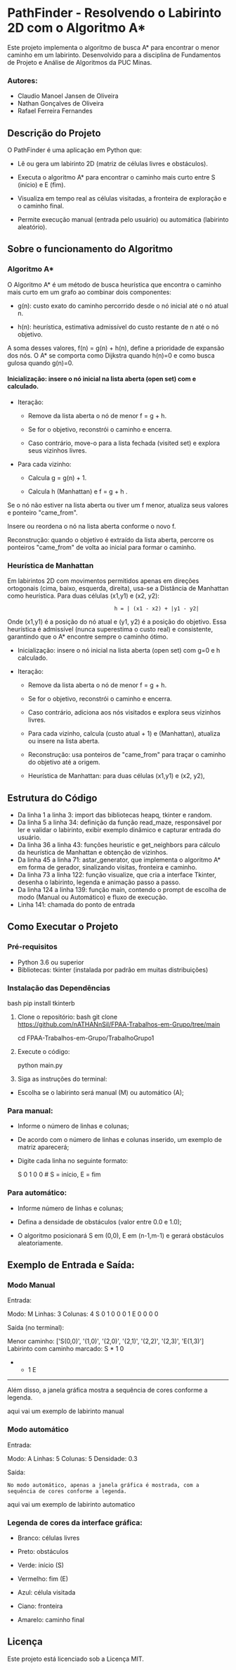 # PathFinder - Resolvendo o Labirinto 2D com o Algoritmo A*

Este projeto implementa o algoritmo de busca A* para encontrar o menor caminho em um labirinto. Desenvolvido para a disciplina de Fundamentos de Projeto e Análise de Algoritmos da PUC Minas.

### Autores:

- Claudio Manoel Jansen de Oliveira
- Nathan Gonçalves de Oliveira
- Rafael Ferreira Fernandes

## Descrição do Projeto

O PathFinder é uma aplicação em Python que:

- Lê ou gera um labirinto 2D (matriz de células livres e obstáculos).

- Executa o algoritmo A* para encontrar o caminho mais curto entre S (início) e E (fim).

- Visualiza em tempo real as células visitadas, a fronteira de exploração e o caminho final.

- Permite execução manual (entrada pelo usuário) ou automática (labirinto aleatório).

## Sobre o funcionamento do Algoritmo

### Algoritmo A* 

O Algoritmo A* é um método de busca heurística que encontra o caminho mais curto em um grafo ao combinar dois componentes:

- g(n): custo exato do caminho percorrido desde o nó inicial até o nó atual n.

- h(n): heurística, estimativa admissível do custo restante de n até o nó objetivo.

A soma desses valores, f(n) = g(n) + h(n), define a prioridade de expansão dos nós. O A* se comporta como Dijkstra quando h(n)=0 e como busca gulosa quando g(n)=0.

#### Inicialização: insere o nó inicial na lista aberta (open set) com  e  calculado.

- Iteração:

    - Remove da lista aberta o nó de menor f = g + h.

    - Se for o objetivo, reconstrói o caminho e encerra.

    - Caso contrário, move-o para a lista fechada (visited set) e explora seus vizinhos livres.

- Para cada vizinho:

    - Calcula g = g(n) + 1.
    
    - Calcula h (Manhattan) e f = g + h .

Se o nó não estiver na lista aberta ou tiver um f menor, atualiza seus valores e ponteiro "came_from".

Insere ou reordena o nó na lista aberta conforme o novo f.

Reconstrução: quando o objetivo é extraído da lista aberta, percorre os ponteiros "came_from" de volta ao inicial para formar o caminho.

### Heurística de Manhattan

Em labirintos 2D com movimentos permitidos apenas em direções ortogonais (cima, baixo, esquerda, direita), usa-se a Distância de Manhattan como heurística. Para duas células (x1,y1) e (x2, y2):

                                      h = | (x1 - x2) + |y1 - y2| 

Onde (x1,y1) é a posição do nó atual e (y1, y2) é a posição do objetivo. Essa heurística é admissível (nunca superestima o custo real) e consistente, garantindo que o A* encontre sempre o caminho ótimo.



- Inicialização: insere o nó inicial na lista aberta (open set) com g=0 e h calculado.

- Iteração:

    - Remove da lista aberta o nó de menor f = g + h.

    - Se for o objetivo, reconstrói o caminho e encerra.

    - Caso contrário, adiciona aos nós visitados e explora seus vizinhos livres.

    - Para cada vizinho, calcula  (custo atual + 1) e  (Manhattan), atualiza ou insere na lista aberta.

    - Reconstrução: usa ponteiros de "came_from" para traçar o caminho do objetivo até a origem.

    - Heurística de Manhattan: para duas células (x1,y1) e (x2, y2),


## Estrutura do Código

- Da linha 1 a linha 3: import das bibliotecas heapq, tkinter e random.
- Da linha 5 a linha 34: definição da função read_maze, responsável por ler e validar o labirinto, exibir exemplo dinâmico e capturar entrada do usuário.
- Da linha 36 a linha 43: funções heuristic e get_neighbors para cálculo da heurística de Manhattan e obtenção de vizinhos.
- Da linha 45 a linha 71: astar_generator, que implementa o algoritmo A* em forma de gerador, sinalizando visitas, fronteira e caminho.
- Da linha 73 a linha 122: função visualize, que cria a interface Tkinter, desenha o labirinto, legenda e animação passo a passo.
- Da linha 124 a linha 139: função main, contendo o prompt de escolha de modo (Manual ou Automático) e fluxo de execução.
- Linha 141: chamada do ponto de entrada 


## Como Executar o Projeto

### Pré-requisitos
- Python 3.6 ou superior
- Bibliotecas: tkinter (instalada por padrão em muitas distribuições)

### Instalação das Dependências

bash
pip install tkinterb


1. Clone o repositório:
   bash
   git clone https://github.com/nATHANnSil/FPAA-Trabalhos-em-Grupo/tree/main

   cd FPAA-Trabalhos-em-Grupo/TrabalhoGrupo1
   

2. Execute o código: 
    
    python main.py
    

3. Siga as instruções do terminal:

- Escolha se o labirinto será manual (M) ou automático (A);

### Para manual:

- Informe o número de linhas e colunas;

-  De acordo com o número de linhas e colunas inserido, um exemplo de matriz aparecerá;

- Digite cada linha no seguinte formato:
    
    S 0 1 0 0   # S = início, E = fim
    

### Para automático:

- Informe número de linhas e colunas;

- Defina a densidade de obstáculos (valor entre 0.0 e 1.0);

- O algoritmo posicionará S em (0,0), E em (n-1,m-1) e gerará obstáculos aleatoriamente.


## Exemplo de Entrada e Saída:

### Modo Manual

Entrada: 


Modo: M
Linhas: 3
Colunas: 4
S 0 1 0
0 0 1 E
0 0 0 0

Saída (no terminal):


Menor caminho: ['S(0,0)', '(1,0)', '(2,0)', '(2,1)', '(2,2)', '(2,3)', 'E(1,3)']
Labirinto com caminho marcado:
S * 1 0
* * 1 E
* * * *

Além disso, a janela gráfica mostra a sequência de cores conforme a legenda.


aqui vai um exemplo de labirinto manual

### Modo automático

Entrada: 


Modo: A
Linhas: 5
Colunas: 5
Densidade: 0.3


Saída: 

    No modo automático, apenas a janela gráfica é mostrada, com a sequência de cores conforme a legenda.

aqui vai um exemplo de labirinto automatico

### Legenda de cores da interface gráfica: 

- Branco: células livres

- Preto: obstáculos

- Verde: início (S)

- Vermelho: fim (E)

- Azul: célula visitada

- Ciano: fronteira

- Amarelo: caminho final

## Licença

Este projeto está licenciado sob a Licença MIT.